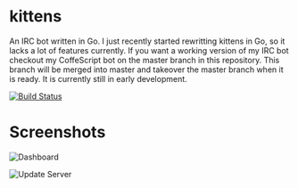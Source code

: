 # kittens

An IRC bot written in Go. I just recently started rewritting kittens in Go, so it lacks a lot of features currently. If you want a working version of my IRC bot checkout my CoffeScript bot on the master branch in this repository. This branch will be merged into master and takeover the master branch when it is ready. It is currently still in early development.

[![Build Status](https://travis-ci.org/lukevers/kittens.png?branch=go_new)](https://travis-ci.org/lukevers/kittens)

# Screenshots

![Dashboard](http://i.imgur.com/1vRVYLH.png)

![Update Server](http://i.imgur.com/LOyuwyT.png)
